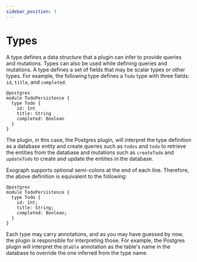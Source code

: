 ```yaml
---
sidebar_position: 3
---
```


# Types

A type defines a data structure that a plugin can infer to provide queries and mutations. Types can also be used while defining queries and mutations. A type defines a set of fields that may be scalar types or other types. For example, the following type defines a `Todo` type with three fields: `id`, `title`, and `completed`.

```exo
@postgres
module TodoPersistence {
  type Todo {
    id: Int
    title: String
    completed: Boolean
  }
}
```

The plugin, in this case, the Postgres plugin, will interpret the type definition as a database entity and create queries such as `todos` and `todo` to retrieve the entities from the database and mutations such as `createTodo` and `updateTodo` to create and update the entities in the database.

Exograph supports optional semi-colons at the end of each line. Therefore, the above definition is equivalent to the following:

```exo
@postgres
module TodoPersistence {
  type Todo {
    id: Int;
    title: String;
    completed: Boolean;
  }
}
```

Each type may carry annotations, and as you may have guessed by now, the plugin is responsible for interpreting those. For example, the Postgres plugin will interpret the `@table` annotation as the table's name in the database to override the one inferred from the type name.
